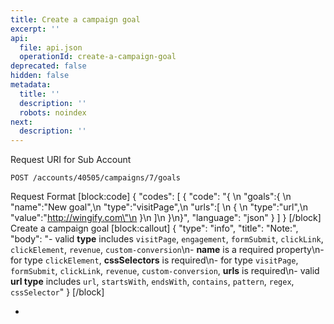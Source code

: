 ```yaml
---
title: Create a campaign goal
excerpt: ''
api:
  file: api.json
  operationId: create-a-campaign-goal
deprecated: false
hidden: false
metadata:
  title: ''
  description: ''
  robots: noindex
next:
  description: ''
---
```

Request URI for Sub Account
```
POST /accounts/40505/campaigns/7/goals
```

Request Format
[block:code]
{
  "codes": [
    {
      "code": "{  \n   \"goals\":{  \n      \"name\":\"New goal\",\n      \"type\":\"visitPage\",\n      \"urls\":[  \n         {  \n            \"type\":\"url\",\n            \"value\":\"http://wingify.com\"\n         }\n      ]\n   }\n}",
      "language": "json"
    }
  ]
}
[/block]
Create a campaign goal
[block:callout]
{
  "type": "info",
  "title": "Note:",
  "body": "- valid **type** includes `visitPage`,  `engagement`,  `formSubmit`,  `clickLink`,  `clickElement`,  `revenue`, `custom-conversion`\n- **name** is a required property\n- for type `clickElement`, **cssSelectors** is required\n- for type `visitPage`, `formSubmit`, `clickLink`, `revenue`, `custom-conversion`, **urls** is required\n- valid **url type** includes `url`, `startsWith`, `endsWith`, `contains`, `pattern`, `regex`,  `cssSelector`"
}
[/block]

-